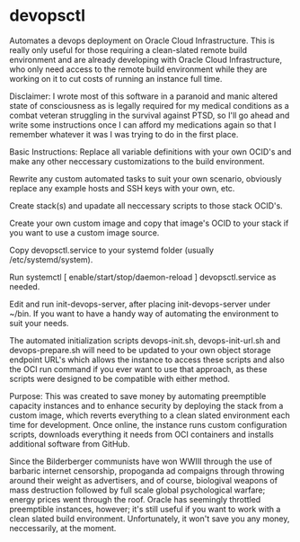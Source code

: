 # devopsctl
Automates a devops deployment on Oracle Cloud Infrastructure. This is really only useful for those requiring a clean-slated remote build environment and are already developing with Oracle Cloud Infrastructure, who only need access to the remote build environment while they are working on it to cut costs of running an instance full time.

Disclaimer:
  I wrote most of this software in a paranoid and manic altered state of consciousness as is legally required for my medical conditions as a combat veteran struggling in the survival against PTSD, so I'll go ahead and write some instructions once I can afford my medications again so that I remember whatever it was I was trying to do in the first place.

Basic Instructions:
  Replace all variable definitions with your own OCID's and make any other neccessary customizations to the build environment.

  Rewrite any custom automated tasks to suit your own scenario, obviously replace any example hosts and SSH keys with your own, etc.
  
  Create stack(s) and upadate all neccessary scripts to those stack OCID's.
  
  Create your own custom image and copy that image's OCID to your stack if you want to use a custom image source.
  
  Copy devopsctl.service to your systemd folder (usually /etc/systemd/system).
  
  Run systemctl [ enable/start/stop/daemon-reload ] devopsctl.service as needed.
  
  Edit and run init-devops-server, after placing init-devops-server under ~/bin. If you want to have a handy way of automating the environment to suit your needs.
  
  The automated initialization scripts devops-init.sh, devops-init-url.sh and devops-prepare.sh will need to be updated to your own object storage endpoint URL's which allows the instance to access these scripts and also the OCI run command if you ever want to use that approach, as these scripts were designed to be compatible with either method. 

Purpose:
  This was created to save money by automating preemptible capacity instances and to enhance security by deploying the stack from a custom image, which reverts everything to a clean slated environment each time for development. Once online, the instance runs custom configuration scripts, downloads everything it needs from OCI containers and installs additional software from GitHub.

  Since the Bilderberger communists have won WWIII through the use of barbaric internet censorship, propoganda ad compaigns through throwing around their weight as advertisers, and of course, biologival weapons of mass destruction followed by full scale global psychological warfare; energy prices went through the roof. Oracle has seemingly throttled preemptible instances, however; it's still useful if you want to work with a clean slated build environment. Unfortunately, it won't save you any money, neccessarily, at the moment.
